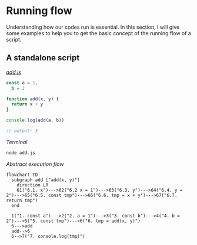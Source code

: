 # Running flow

Understanding how our codes run is essential. In this section, I will give some examples to help you to get the basic concept of the running flow of a script. 

## A standalone script

*[add.js](samples/flow/add.js)*

```js
const a = 1,
  b = 2

function add(x, y) {
  return x + y
}

console.log(add(a, b))

// output: 3
```

*Terminal*

```sh
node add.js
```

*Abstract execution flow*

```mermaid
flowchart TD
  subgraph add ["add(x, y)"]
    direction LR
    61("6.1. x")--->62("6.2 x = 1")--->63("6.3. y")--->64("6.4. y = 2")--->65("6.5. const tmp")--->66("6.6. tmp = x + y")--->67("6.7. return tmp")
  end
  
  1("1. const a")--->2("2. a = 1")--->3("3. const b")--->4("4. b = 2")--->5("5. const tmp")--->6("6. tmp = add(x, y)")
  6--->add
  add-->6
  6-->7("7. console.log(tmp)")
```